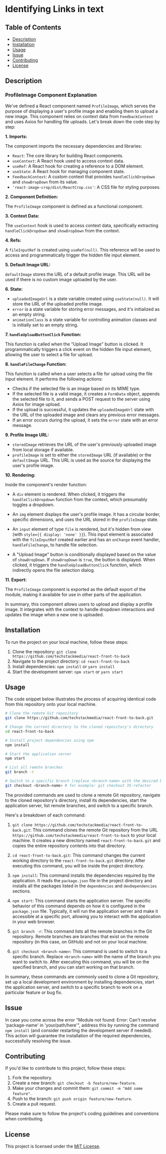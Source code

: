 # Identifying Links in text

## Table of Contents

- [Description](#description)
- [Installation](#installation)
- [Usage](#usage)
- [Issue](#issue)
- [Contributing](#contributing)
- [License](#license)

## Description

### ProfileImage Component Explanation

We've defined a React component named `ProfileImage`, which serves the purpose of displaying a user's profile image and enabling them to upload a new image. This component relies on context data from `FeedbackContext` and uses Axios for handling file uploads. Let's break down the code step by step:

**1. Imports:**

The component imports the necessary dependencies and libraries:

- `React`: The core library for building React components.
- `useContext`: A React hook used to access context data.
- `useRef`: A React hook for creating a reference to a DOM element.
- `useState`: A React hook for managing component state.
- `FeedbackContext`: A custom context that provides `handleClickDropdown` and `showDropDown` from its value.
- `'react-image-crop/dist/ReactCrop.css'`: A CSS file for styling purposes.

**2. Component Definition:**

The `ProfileImage` component is defined as a functional component.

**3. Context Data:**

The `useContext` hook is used to access context data, specifically extracting `handleClickDropdown` and `showDropDown` from the context.

**4. Refs:**

A `fileInputRef` is created using `useRef(null)`. This reference will be used to access and programmatically trigger the hidden file input element.

**5. Default Image URL:**

`defaultImage` stores the URL of a default profile image. This URL will be used if there is no custom image uploaded by the user.

**6. State:**

- `uploadedImageUrl` is a state variable created using `useState(null)`. It will store the URL of the uploaded profile image.
- `error` is a state variable for storing error messages, and it's initialized as an empty string.
- `animationClass` is a state variable for controlling animation classes and is initially set to an empty string.

**7. `handleUploadButtonClick` Function:**

This function is called when the "Upload Image" button is clicked. It programmatically triggers a click event on the hidden file input element, allowing the user to select a file for upload.

**8. `handleFileChange` Function:**

This function is called when a user selects a file for upload using the file input element. It performs the following actions:

- Checks if the selected file is an image based on its MIME type.
- If the selected file is a valid image, it creates a `FormData` object, appends the selected file to it, and sends a POST request to the server using Axios for image upload.
- If the upload is successful, it updates the `uploadedImageUrl` state with the URL of the uploaded image and clears any previous error messages.
- If an error occurs during the upload, it sets the `error` state with an error message.

**9. Profile Image URL:**

- `storedImage` retrieves the URL of the user's previously uploaded image from local storage if available.
- `profileImage` is set to either the `storedImage` URL (if available) or the `defaultImage` URL. This URL is used as the source for displaying the user's profile image.

**10. Rendering:**

Inside the component's render function:

- A `div` element is rendered. When clicked, it triggers the `handleClickDropdown` function from the context, which presumably toggles a dropdown.

- An `img` element displays the user's profile image. It has a circular border, specific dimensions, and uses the URL stored in the `profileImage` state.

- An `input` element of type `file` is rendered, but it's hidden from view (with `style={{ display: 'none' }}`). This input element is associated with the `fileInputRef` created earlier and has an `onChange` event handler, `handleFileChange`, to handle file selection.

- A "Upload Image" button is conditionally displayed based on the value of `showDropDown`. If `showDropDown` is `true`, the button is displayed. When clicked, it triggers the `handleUploadButtonClick` function, which indirectly opens the file selection dialog.

**11. Export:**

The `ProfileImage` component is exported as the default export of the module, making it available for use in other parts of the application.

In summary, this component allows users to upload and display a profile image. It integrates with the context to handle dropdown interactions and updates the image when a new one is uploaded.

## Installation

To run the project on your local machine, follow these steps:

1. Clone the repository: `git clone https://github.com/techstackmedia/react-front-to-back`
2. Navigate to the project directory: `cd react-front-to-back`
3. Install dependencies: `npm install` or `yarn install`
4. Start the development server: `npm start` or `yarn start`

## Usage

The code snippet below illustrates the process of acquiring identical code from this repository onto your local machine.

```bash
# Clone the remote Git repository
git clone https://github.com/techstackmedia/react-front-to-back.git

# Change the current directory to the cloned repository's directory
cd react-front-to-back

# Install project dependencies using npm
npm install

# Start the application server
npm start

# List all remote branches
git branch -r

# Switch to a specific branch (replace <branch-name> with the desired branch name)
git checkout <branch-name> # for example: git checkout 35-refactor
```

The provided commands are used to clone a remote Git repository, navigate to the cloned repository's directory, install its dependencies, start the application server, list remote branches, and switch to a specific branch.

Here's a breakdown of each command:

1. `git clone https://github.com/techstackmedia/react-front-to-back.git`: This command clones the remote Git repository from the URL `https://github.com/techstackmedia/react-front-to-back` to your local machine. It creates a new directory named `react-front-to-back.git` and copies the entire repository contents into that directory.

2. `cd react-front-to-back.git`: This command changes the current working directory to the `react-front-to-back.git` directory. After executing this command, you will be inside the project directory.

3. `npm install`: This command installs the dependencies required by the application. It reads the `package.json` file in the project directory and installs all the packages listed in the `dependencies` and `devDependencies` sections.

4. `npm start`: This command starts the application server. The specific behavior of this command depends on how it is configured in the `package.json` file. Typically, it will run the application server and make it accessible at a specific port, allowing you to interact with the application in your web browser.

5. `git branch -r`: This command lists all the remote branches in the Git repository. Remote branches are branches that exist on the remote repository (in this case, on GitHub) and not on your local machine.

6. `git checkout <branch-name>`: This command is used to switch to a specific branch. Replace `<branch-name>` with the name of the branch you want to switch to. After executing this command, you will be on the specified branch, and you can start working on that branch.

In summary, these commands are commonly used to clone a Git repository, set up a local development environment by installing dependencies, start the application server, and switch to a specific branch to work on a particular feature or bug fix.

## Issue

In case you come across the error "Module not found: Error: Can't resolve 'package-name' in 'your/path/here'", address this by running the command `npm install` (and consider restarting the development server if needed). This action will guarantee the installation of the required dependencies, successfully resolving the issue.

## Contributing

If you'd like to contribute to this project, follow these steps:

1. Fork the repository.
2. Create a new branch: `git checkout -b feature/new-feature`.
3. Make your changes and commit them: `git commit -m "Add some feature"`.
4. Push to the branch: `git push origin feature/new-feature`.
5. Create a pull request.

Please make sure to follow the project's coding guidelines and conventions when contributing.

## License

This project is licensed under the [MIT License](https://opensource.org/licenses/MIT).
